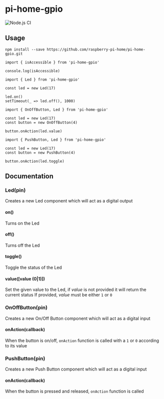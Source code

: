 # pi-home-gpio

![Node.js CI](https://github.com/raspberry-pi-home/pi-home-gpio/workflows/Node.js%20CI/badge.svg)

## Usage

```
npm install --save https://github.com/raspberry-pi-home/pi-home-gpio.git
```

```
import { isAccessible } from 'pi-home-gpio'

console.log(isAccessible)
```

```
import { Led } from 'pi-home-gpio'

const led = new Led(17)

led.on()
setTimeout(_ => led.off(), 1000)
```

```
import { OnOffButton, Led } from 'pi-home-gpio'

const led = new Led(17)
const button = new OnOffButton(4)

button.onAction(led.value)
```

```
import { PushButton, Led } from 'pi-home-gpio'

const led = new Led(17)
const button = new PushButton(4)

button.onAction(led.toggle)
```

## Documentation

### Led(pin)
Creates a new Led component which will act as a digital output

#### on()
Turns on the Led

#### off()
Turns off the Led

#### toggle()
Toggle the status of the Led

#### value([value (0|1)])
Set the given value to the Led, if *value* is not provided it will return the current status
If provided, *value* must be either `1` or `0`

### OnOffButton(pin)
Creates a new On/Off Button component which will act as a digital input

#### onAction(callback)
When the button is on/off, `onAction` function is called with a `1` or `0` according to its value

### PushButton(pin)
Creates a new Push Button component which will act as a digital input

#### onAction(callback)
When the button is pressed and released, `onAction` function is called
